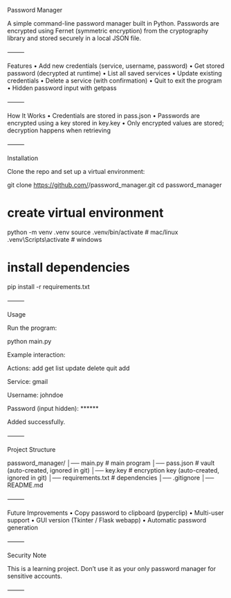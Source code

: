 Password Manager 

A simple command-line password manager built in Python.
Passwords are encrypted using Fernet (symmetric encryption) from the cryptography library and stored securely in a local JSON file.

⸻

 Features
	•	Add new credentials (service, username, password)
	•	Get stored password (decrypted at runtime)
	•	List all saved services
	•	Update existing credentials
	•	Delete a service (with confirmation)
	•	Quit to exit the program
	•	Hidden password input with getpass

⸻

 How It Works
	•	Credentials are stored in pass.json
	•	Passwords are encrypted using a key stored in key.key
	•	Only encrypted values are stored; decryption happens when retrieving

⸻

 Installation

Clone the repo and set up a virtual environment:

git clone https://github.com/<your-username>/password_manager.git
cd password_manager

# create virtual environment
python -m venv .venv
source .venv/bin/activate   # mac/linux
.venv\Scripts\activate      # windows

# install dependencies
pip install -r requirements.txt


⸻

 Usage

Run the program:

python main.py

Example interaction:

Actions: add get list update delete quit
add

Service: gmail

Username: johndoe

Password (input hidden): ******

Added successfully.


⸻

 Project Structure

password_manager/
│── main.py          # main program
│── pass.json        # vault (auto-created, ignored in git)
│── key.key          # encryption key (auto-created, ignored in git)
│── requirements.txt # dependencies
│── .gitignore
│── README.md


⸻

 Future Improvements
	•	Copy password to clipboard (pyperclip)
	•	Multi-user support
	•	GUI version (Tkinter / Flask webapp)
	•	Automatic password generation

⸻

 Security Note

This is a learning project. Don’t use it as your only password manager for sensitive accounts.

⸻
